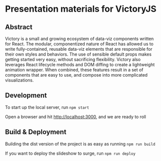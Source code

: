 Presentation materials for VictoryJS
=====================================
## Abstract

Victory is a small and growing ecosystem of data-viz components written for React. The modular, componentized nature of React has allowed us to write fully-contained, reusable data-viz elements that are responsible for their own styles and behaviors. The use of sensible default props makes getting started very easy, without sacrificing flexibility. Victory also leverages React lifecycle methods and DOM diffing to create a lightweight animation wrapper. When combined, these features result in a set of components that are easy to use, and compose into more complicated visualizations.

## Development

To start up the local server, run `npm start`

Open a browser and hit [http://localhost:3000](http://localhost:3000), and we are ready to roll

## Build & Deployment

Building the dist version of the project is as easy as running `npm run build`

If you want to deploy the slideshow to surge, run `npm run deploy`
